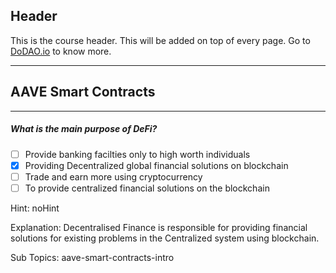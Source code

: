 ## Header
This is the course header. This will be added on top of every page. Go to [DoDAO.io](https://www.dodao.io) to know more.

 ---
 
 ## AAVE Smart Contracts
 
 
---

##### What is the main purpose of DeFi?  

- [ ]  Provide banking facilties only to high worth individuals
- [x]  Providing Decentralized global financial solutions on blockchain
- [ ]  Trade and earn more using cryptocurrency
- [ ]  To provide centralized financial solutions on the blockchain
  
Hint: noHint
         
Explanation: Decentralised Finance is responsible for providing financial solutions for existing problems in the Centralized system using blockchain.

Sub Topics: aave-smart-contracts-intro
 
